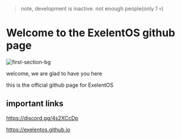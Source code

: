> note, development is inactive. not enough people(only 1 💀)

# Welcome to the ExelentOS github page

![first-section-bg](https://user-images.githubusercontent.com/101670923/230499363-951f47f9-20d3-40d6-b477-a0a8839c08b8.png)

welcome, we are glad to have you here

this is the official github page for ExelentOS

## important links

https://discord.gg/4s2XCcDp

https://exelentos.github.io
